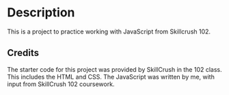 # Description

This is a project to practice working with JavaScript from Skillcrush 102.

## Credits

The starter code for this project was provided by SkillCrush in the 102 class. This includes the HTML and CSS. The JavaScript was written by me, with input from SkillCrush 102 coursework.